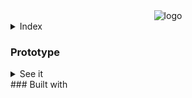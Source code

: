 <div align ='center'><img src="https://camo.githubusercontent.com/88ebb3d3a22eaccf6758b9eee02d1ef1ce49230642f86da244f4270773d59004/687474703a2f2f6564756170702d70726f6a6563742e65752f77702d636f6e74656e742f75706c6f6164732f323032312f30332f4c6f676f2d4564754170702d312d313530783135302e706e67" alt="logo">
</div>

<details>
    <summary>Index</summary>
      <ul>
        <a href="#about-the-project">About The Project</a>
        <ul>
            <li><a href="#prototype">Prototype</a></li>
          </ul>
        <ul>
          <li><a href="#built-with">Built With</a></li>
        </ul>
    </ul>
  
  </details>

### Prototype

<details>
<summary>See it</summary>
<div align ='center'><img src="./prototipo/eduapp-1.png" alt="prototipo">
</div>
<div align ='center'><img src="./prototipo/Eduapp-2.png" alt="prototipo">
</div>
<div align ='center'><img src="./prototipo/Eduapp-3.png" alt="prototipo">
</div>

</details>
### Built with

